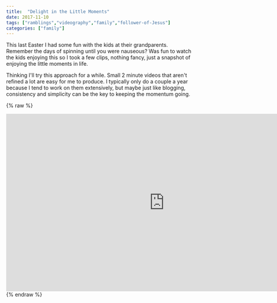```yaml
---
title:  "Delight in the Little Moments"
date: 2017-11-10
tags: ["ramblings","videography","family","follower-of-Jesus"]
categories: ["family"]
---
```


This last Easter I had some fun with the kids at their grandparents. Remember the days of spinning until you were nauseous? Was fun to watch the kids enjoying this so I took a few clips, nothing fancy, just a snapshot of enjoying the little moments in life.

Thinking I'll try this approach for a while. Small 2 minute videos that aren't refined a lot are easy for me to produce. I typically only do a couple a year because I tend to work on them extensively, but maybe just like blogging, consistency and simplicity can be the key to keeping the momentum going.

{% raw %}
<iframe src="https://www.youtube.com/embed/H6hf6rna6gk?wmode=opaque&enablejsapi=1" height="480" width="854" scrolling="no" frameborder="0" allowfullscreen="yes"></iframe>
{% endraw %}
